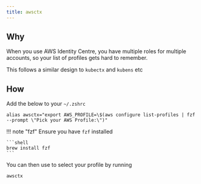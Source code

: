 ```yaml
---
title: awsctx
---
```


## Why

When you use AWS Identity Centre, you have multiple roles for multiple accounts, so your list of profiles gets hard to remember.

This follows a similar design to `kubectx` and `kubens` etc

## How

Add the below to your `~/.zshrc`

```shell
alias awsctx="export AWS_PROFILE=\$(aws configure list-profiles | fzf --prompt \"Pick your AWS Profile:\")"
```

!!! note "fzf"
    Ensure you have `fzf` installed

    ```shell
    brew install fzf
    ```

You can then use to select your profile by running

```shell
awsctx
```
